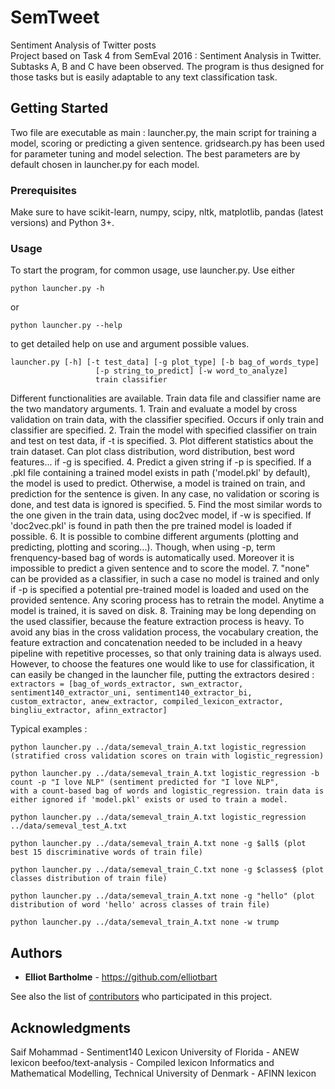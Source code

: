 # SemTweet

Sentiment Analysis of Twitter posts<br />
Project based on Task 4 from SemEval 2016 : Sentiment Analysis in Twitter.<br />
Subtasks A, B and C have been observed. The program is thus designed for those tasks but is easily adaptable to any text classification task.

## Getting Started

Two file are executable as main :
    launcher.py, the main script for training a model, scoring or predicting a given sentence.
    gridsearch.py has been used for parameter tuning and model selection. The best parameters are by default chosen in launcher.py for each model.

### Prerequisites

Make sure to have scikit-learn, numpy, scipy, nltk, matplotlib, pandas (latest versions) and Python 3+.


### Usage

To start the program, for common usage, use launcher.py.
Use either
```
python launcher.py -h
```
or
```
python launcher.py --help
```
to get detailed help on use and argument possible values.

```
launcher.py [-h] [-t test_data] [-g plot_type] [-b bag_of_words_type]
                   [-p string_to_predict] [-w word_to_analyze]
                   train classifier
```

Different functionalities are available. Train data file and classifier name are the two mandatory arguments.
    1. Train and evaluate a model by cross validation on train data, with the classifier specified. Occurs if only train and classifier are specified.
    2. Train the model with specified classifier on train and test on test data, if -t is specified.
    3. Plot different statistics about the train dataset. Can plot class distribution, word distribution, best word features... if -g is specified.
    4. Predict a given string if -p is specified. If a .pkl file containing a trained model exists in path ('model.pkl' by default), the model is used to predict.
    Otherwise, a model is trained on train, and prediction for the sentence is given. In any case, no validation or scoring is done,
    and test data is ignored is specified.
    5. Find the most similar words to the one given in the train data, using doc2vec model, if -w is specified. If 'doc2vec.pkl' is found in path
    then the pre trained model is loaded if possible.
    6. It is possible to combine different arguments (plotting and predicting, plotting and scoring...). Though, when using -p,
    term frenquency-based bag of words is automatically used. Moreover it is impossible to predict a given sentence and to score the model.
    7. "none" can be provided as a classifier, in such a case no model is trained and only if -p is specified a potential pre-trained model
    is loaded and used on the provided sentence. Any scoring process has to retrain the model. Anytime a model is trained, it is saved on disk.
    8. Training may be long depending on the used classifier, because the feature extraction process is heavy. To avoid any bias in the cross validation process,
    the vocabulary creation, the feature extraction and concatenation needed to be included in a heavy pipeline with repetitive processes,
    so that only training data is always used. However, to choose the features one would like to use for classification, it can easily be changed
    in the launcher file, putting the extractors desired :
    ```
    extractors = [bag_of_words_extractor, swn_extractor, sentiment140_extractor_uni, sentiment140_extractor_bi, custom_extractor,
                  anew_extractor,
                  compiled_lexicon_extractor, bingliu_extractor, afinn_extractor]
    ```

Typical examples :

```
python launcher.py ../data/semeval_train_A.txt logistic_regression (stratified cross validation scores on train with logistic_regression)
```

```
python launcher.py ../data/semeval_train_A.txt logistic_regression -b count -p "I love NLP" (sentiment predicted for "I love NLP",
with a count-based bag of words and logistic_regression. train data is either ignored if 'model.pkl' exists or used to train a model.
```

```
python launcher.py ../data/semeval_train_A.txt logistic_regression ../data/semeval_test_A.txt
```

```
python launcher.py ../data/semeval_train_A.txt none -g $all$ (plot best 15 discriminative words of train file)
```

```
python launcher.py ../data/semeval_train_C.txt none -g $classes$ (plot classes distribution of train file)
```

```
python launcher.py ../data/semeval_train_A.txt none -g "hello" (plot distribution of word 'hello' across classes of train file)
```

```
python launcher.py ../data/semeval_train_A.txt none -w trump
```



## Authors

* **Elliot Bartholme** - https://github.com/elliotbart

See also the list of [contributors](https://github.com/your/project/contributors) who participated in this project.

## Acknowledgments

Saif Mohammad - Sentiment140 Lexicon
University of Florida - ANEW lexicon
beefoo/text-analysis - Compiled lexicon
Informatics and Mathematical Modelling, Technical University of Denmark - AFINN lexicon



